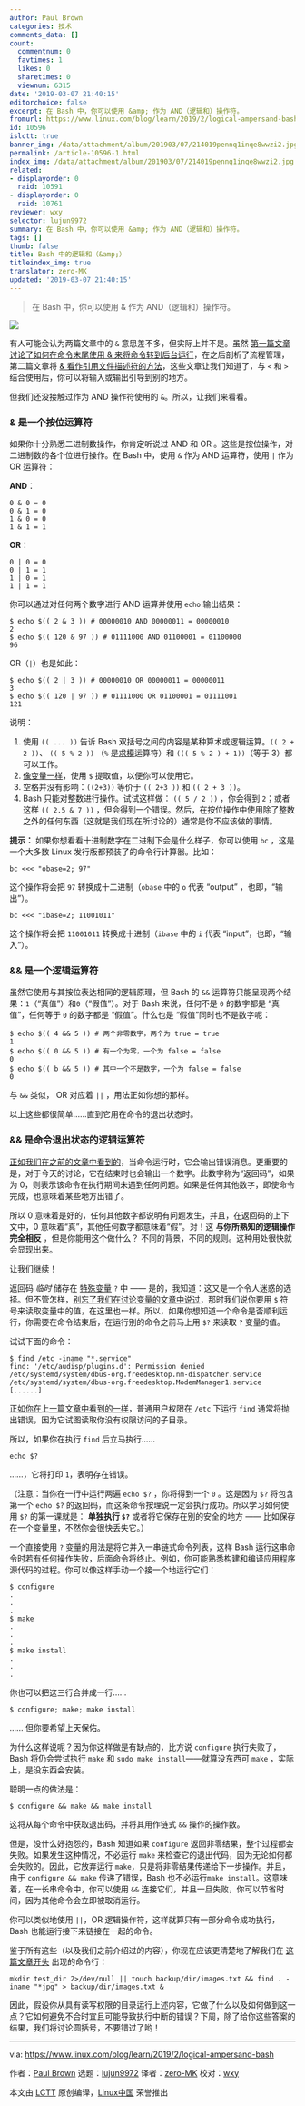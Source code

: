 ```yaml
---
author: Paul Brown
categories: 技术
comments_data: []
count:
  commentnum: 0
  favtimes: 1
  likes: 0
  sharetimes: 0
  viewnum: 6315
date: '2019-03-07 21:40:15'
editorchoice: false
excerpt: 在 Bash 中，你可以使用 &amp; 作为 AND（逻辑和）操作符。
fromurl: https://www.linux.com/blog/learn/2019/2/logical-ampersand-bash
id: 10596
islctt: true
banner_img: /data/attachment/album/201903/07/214019pennq1inqe8wwzi2.jpg
permalink: /article-10596-1.html
index_img: /data/attachment/album/201903/07/214019pennq1inqe8wwzi2.jpg.thumb.jpg
related:
- displayorder: 0
  raid: 10591
- displayorder: 0
  raid: 10761
reviewer: wxy
selector: lujun9972
summary: 在 Bash 中，你可以使用 &amp; 作为 AND（逻辑和）操作符。
tags: []
thumb: false
title: Bash 中的逻辑和（&amp;）
titleindex_img: true
translator: zero-MK
updated: '2019-03-07 21:40:15'
---
```



> 
> 在 Bash 中，你可以使用 & 作为 AND（逻辑和）操作符。
> 
> 
> 


![](/data/attachment/album/201903/07/214019pennq1inqe8wwzi2.jpg)


有人可能会认为两篇文章中的 `&` 意思差不多，但实际上并不是。虽然 [第一篇文章讨论了如何在命令末尾使用 & 来将命令转到后台运行](/article-10587-1.html)，在之后剖析了流程管理，第二篇文章将  [& 看作引用文件描述符的方法](/article-10591-1.html)，这些文章让我们知道了，与 `<` 和 `>` 结合使用后，你可以将输入或输出引导到别的地方。


但我们还没接触过作为 AND 操作符使用的 `&`。所以，让我们来看看。


### & 是一个按位运算符


如果你十分熟悉二进制数操作，你肯定听说过 AND 和 OR 。这些是按位操作，对二进制数的各个位进行操作。在 Bash 中，使用 `&` 作为 AND 运算符，使用 `|` 作为 OR 运算符：


**AND**：



```
0 & 0 = 0
0 & 1 = 0
1 & 0 = 0
1 & 1 = 1
```

**OR**：



```
0 | 0 = 0
0 | 1 = 1
1 | 0 = 1
1 | 1 = 1
```

你可以通过对任何两个数字进行 AND 运算并使用 `echo` 输出结果：



```
$ echo $(( 2 & 3 )) # 00000010 AND 00000011 = 00000010
2
$ echo $(( 120 & 97 )) # 01111000 AND 01100001 = 01100000
96
```

OR（`|`）也是如此：



```
$ echo $(( 2 | 3 )) # 00000010 OR 00000011 = 00000011
3
$ echo $(( 120 | 97 )) # 01111000 OR 01100001 = 01111001
121
```

说明：


1. 使用 `(( ... ))` 告诉 Bash 双括号之间的内容是某种算术或逻辑运算。`(( 2 + 2 ))`、 `(( 5 % 2 ))` （`%` 是[求模](https://en.wikipedia.org/wiki/Modulo_operation)运算符）和 `((( 5 % 2 ) + 1))`（等于 3）都可以工作。
2. [像变量一样](https://www.linux.com/blog/learn/2018/12/bash-variables-environmental-and-otherwise)，使用 `$` 提取值，以便你可以使用它。
3. 空格并没有影响：`((2+3))` 等价于 `(( 2+3 ))` 和 `(( 2 + 3 ))`。
4. Bash 只能对整数进行操作。试试这样做： `(( 5 / 2 ))` ，你会得到 `2`；或者这样 `(( 2.5 & 7 ))` ，但会得到一个错误。然后，在按位操作中使用除了整数之外的任何东西（这就是我们现在所讨论的）通常是你不应该做的事情。


**提示：** 如果你想看看十进制数字在二进制下会是什么样子，你可以使用 `bc` ，这是一个大多数 Linux 发行版都预装了的命令行计算器。比如：



```
bc <<< "obase=2; 97"
```

这个操作将会把 `97` 转换成十二进制（`obase` 中的 `o` 代表 “output” ，也即，“输出”）。



```
bc <<< "ibase=2; 11001011"
```

这个操作将会把 `11001011` 转换成十进制（`ibase` 中的 `i` 代表 “input”，也即，“输入”）。


### && 是一个逻辑运算符


虽然它使用与其按位表达相同的逻辑原理，但 Bash 的 `&&` 运算符只能呈现两个结果：`1`（“真值”）和`0`（“假值”）。对于 Bash 来说，任何不是 `0` 的数字都是 “真值”，任何等于 `0` 的数字都是 “假值”。什么也是 “假值”同时也不是数字呢：



```
$ echo $(( 4 && 5 )) # 两个非零数字，两个为 true = true
1
$ echo $(( 0 && 5 )) # 有一个为零，一个为 false = false
0
$ echo $(( b && 5 )) # 其中一个不是数字，一个为 false = false
0
```

与 `&&` 类似， OR 对应着 `||` ，用法正如你想的那样。


以上这些都很简单……直到它用在命令的退出状态时。


### && 是命令退出状态的逻辑运算符


[正如我们在之前的文章中看到的](/article-10591-1.html)，当命令运行时，它会输出错误消息。更重要的是，对于今天的讨论，它在结束时也会输出一个数字。此数字称为“返回码”，如果为 0，则表示该命令在执行期间未遇到任何问题。如果是任何其他数字，即使命令完成，也意味着某些地方出错了。


所以 0 意味着是好的，任何其他数字都说明有问题发生，并且，在返回码的上下文中，0 意味着“真”，其他任何数字都意味着“假”。对！这 **与你所熟知的逻辑操作完全相反** ，但是你能用这个做什么？ 不同的背景，不同的规则。这种用处很快就会显现出来。


让我们继续！


返回码 *临时* 储存在 [特殊变量](https://www.gnu.org/software/bash/manual/html_node/Special-Parameters.html) `?` 中 —— 是的，我知道：这又是一个令人迷惑的选择。但不管怎样，[别忘了我们在讨论变量的文章中说过](https://www.linux.com/blog/learn/2018/12/bash-variables-environmental-and-otherwise)，那时我们说你要用 `$` 符号来读取变量中的值，在这里也一样。所以，如果你想知道一个命令是否顺利运行，你需要在命令结束后，在运行别的命令之前马上用 `$?` 来读取 `?` 变量的值。


试试下面的命令：



```
$ find /etc -iname "*.service"
find: '/etc/audisp/plugins.d': Permission denied
/etc/systemd/system/dbus-org.freedesktop.nm-dispatcher.service
/etc/systemd/system/dbus-org.freedesktop.ModemManager1.service
[......]
```

[正如你在上一篇文章中看到的一样](/article-10591-1.html)，普通用户权限在 `/etc` 下运行 `find` 通常将抛出错误，因为它试图读取你没有权限访问的子目录。


所以，如果你在执行 `find` 后立马执行……



```
echo $?
```

……，它将打印 `1`，表明存在错误。


（注意：当你在一行中运行两遍 `echo $?` ，你将得到一个 `0` 。这是因为 `$?` 将包含第一个 `echo $?` 的返回码，而这条命令按理说一定会执行成功。所以学习如何使用 `$?` 的第一课就是： **单独执行 `$?`** 或者将它保存在别的安全的地方 —— 比如保存在一个变量里，不然你会很快丢失它。）


一个直接使用 `?` 变量的用法是将它并入一串链式命令列表，这样 Bash 运行这串命令时若有任何操作失败，后面命令将终止。例如，你可能熟悉构建和编译应用程序源代码的过程。你可以像这样手动一个接一个地运行它们：



```
$ configure
.
.
.
$ make
.
.
.
$ make install
.
.
.
```

你也可以把这三行合并成一行……



```
$ configure; make; make install
```

…… 但你要希望上天保佑。


为什么这样说呢？因为你这样做是有缺点的，比方说 `configure` 执行失败了， Bash 将仍会尝试执行 `make` 和 `sudo make install`——就算没东西可 `make` ，实际上，是没东西会安装。


聪明一点的做法是：



```
$ configure && make && make install
```

这将从每个命令中获取退出码，并将其用作链式 `&&` 操作的操作数。


但是，没什么好抱怨的，Bash 知道如果 `configure` 返回非零结果，整个过程都会失败。如果发生这种情况，不必运行 `make` 来检查它的退出代码，因为无论如何都会失败的。因此，它放弃运行 `make`，只是将非零结果传递给下一步操作。并且，由于 `configure && make` 传递了错误，Bash 也不必运行`make install`。这意味着，在一长串命令中，你可以使用 `&&` 连接它们，并且一旦失败，你可以节省时间，因为其他命令会立即被取消运行。


你可以类似地使用 `||`，OR 逻辑操作符，这样就算只有一部分命令成功执行，Bash 也能运行接下来链接在一起的命令。


鉴于所有这些（以及我们之前介绍过的内容），你现在应该更清楚地了解我们在 [这篇文章开头](/article-10587-1.html) 出现的命令行：



```
mkdir test_dir 2>/dev/null || touch backup/dir/images.txt && find . -iname "*jpg" > backup/dir/images.txt &
```

因此，假设你从具有读写权限的目录运行上述内容，它做了什么以及如何做到这一点？它如何避免不合时宜且可能导致执行中断的错误？下周，除了给你这些答案的结果，我们将讨论圆括号，不要错过了哟！




---


via: <https://www.linux.com/blog/learn/2019/2/logical-ampersand-bash>


作者：[Paul Brown](https://www.linux.com/users/bro66) 选题：[lujun9972](https://github.com/lujun9972) 译者：[zero-MK](https://github.com/zero-mk) 校对：[wxy](https://github.com/wxy)


本文由 [LCTT](https://github.com/LCTT/TranslateProject) 原创编译，[Linux中国](https://linux.cn/) 荣誉推出